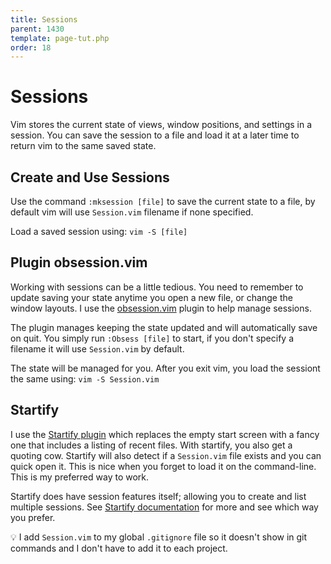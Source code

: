 ```yaml
---
title: Sessions
parent: 1430
template: page-tut.php
order: 18
---
```


# Sessions

Vim stores the current state of views, window positions, and settings in a session. You can save the session to a file and load it at a later time to return vim to the same saved state.

## Create and Use Sessions

Use the command `:mksession [file]` to save the current state to a file, by default vim will use `Session.vim` filename if none specified.

Load a saved session using: `vim -S [file]`

## Plugin obsession.vim

Working with sessions can be a little tedious. You need to remember to update saving your state anytime you open a new file, or change the window layouts. I use the [obsession.vim](https://github.com/tpope/vim-obsession) plugin to help manage sessions.

The plugin manages keeping the state updated and will automatically save on quit. You simply run `:Obsess [file]` to start, if you don't specify a filename it will use `Session.vim` by default.

The state will be managed for you. After you exit vim, you load the sessiont the same using: `vim -S Session.vim`

## Startify

I use the [Startify plugin](https://github.com/mhinz/vim-startify) which replaces the empty start screen with a fancy one that includes a listing of recent files.  <span class="sidenote">With startify, you also get a quoting cow.</span> Startify will also detect if a `Session.vim` file exists and you can quick open it. This is nice when you forget to load it on the command-line. This is my preferred way to work.


Startify does have session features itself; allowing you to create and list multiple sessions. See [Startify documentation](https://github.com/mhinz/vim-startify/wiki/Plugin-features-in-detail#easy-session-handling) for more and see which way you prefer.


<span class="tip">💡</span> I add `Session.vim` to my global `.gitignore` file so it doesn't show in git commands and I don't have to add it to each project.

